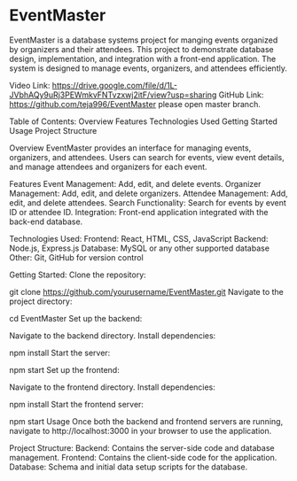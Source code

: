 
# EventMaster
EventMaster is a database systems project for manging events organized by organizers and their attendees. This project to demonstrate database design, implementation, and integration with a front-end application. The system is designed to manage events, organizers, and attendees efficiently.

Video Link: https://drive.google.com/file/d/1L-JVbhAQy9uRj3PEWmkvFNTvzxwj2itF/view?usp=sharing
GitHub Link: https://github.com/teja996/EventMaster
please open master branch.

Table of Contents:
Overview
Features
Technologies Used
Getting Started
Usage
Project Structure

Overview
EventMaster provides an interface for managing events, organizers, and attendees. Users can search for events, view event details, and manage attendees and organizers for each event.

Features
Event Management: Add, edit, and delete events.
Organizer Management: Add, edit, and delete organizers.
Attendee Management: Add, edit, and delete attendees.
Search Functionality: Search for events by event ID or attendee ID.
Integration: Front-end application integrated with the back-end database.

Technologies Used:
Frontend: React, HTML, CSS, JavaScript
Backend: Node.js, Express.js
Database: MySQL or any other supported database
Other: Git, GitHub for version control

Getting Started:
Clone the repository:


git clone https://github.com/yourusername/EventMaster.git
Navigate to the project directory:

cd EventMaster
Set up the backend:

Navigate to the backend directory.
Install dependencies:

npm install
Start the server:

npm start
Set up the frontend:

Navigate to the frontend directory.
Install dependencies:

npm install
Start the frontend server:

npm start
Usage
Once both the backend and frontend servers are running, navigate to http://localhost:3000 in your browser to use the application.

Project Structure:
Backend: Contains the server-side code and database management.
Frontend: Contains the client-side code for the application.
Database: Schema and initial data setup scripts for the database.
